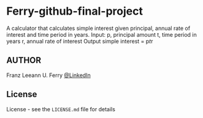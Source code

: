 # Ferry-github-final-project
A calculator that calculates simple interest given principal, annual rate of interest and time period in years.
Input:
   p, principal amount
   t, time period in years
   r, annual rate of interest
 Output
   simple interest = p*t*r
   
## AUTHOR
Franz Leeann U. Ferry [@LinkedIn](www.linkedin.com/in/franz-leeann-ferry-a286552a2)


## License
License - see the `LICENSE.md` file for details
